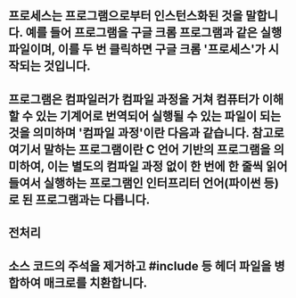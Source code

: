 ## 프로세스는 프로그램으로부터 인스턴스화된 것을 말합니다. 예를 들어 프로그램을 구글 크롬 프로그램과 같은 실행 파일이며, 이를 두 번 클릭하면 구글 크롬 '프로세스'가 시작되는 것입니다.
## 프로그램은 컴파일러가 컴파일 과정을 거쳐 컴퓨터가 이해할 수 있는 기계어로 번역되어 실행될 수 있는 파일이 되는 것을 의미하며 '컴파일 과정'이란 다음과 같습니다. 참고로 여기서 말하는 프로그램이란 C 언어 기반의 프로그램을 의미하여, 이는 별도의 컴파일 과정 없이 한 번에 한 줄씩 읽어 들여서 실행하는 프로그램인 인터프리터 언어(파이썬 등)로 된 프로그램과는 다릅니다.
## 전처리
## 소스 코드의 주석을 제거하고 #include 등 헤더 파일을 병합하여 매크로를 치환합니다.
